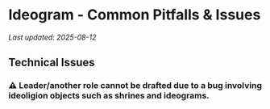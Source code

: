 # Ideogram - Common Pitfalls & Issues

*Last updated: 2025-08-12*

## Technical Issues

### ⚠️ Leader/another role cannot be drafted due to a bug involving ideoligion objects such as shrines and ideograms.

